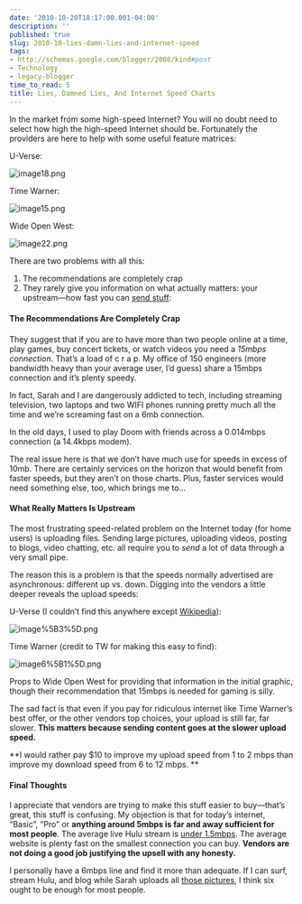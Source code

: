 ```yaml
---
date: '2010-10-20T18:17:00.001-04:00'
description: ''
published: true
slug: 2010-10-lies-damn-lies-and-internet-speed
tags:
- http://schemas.google.com/blogger/2008/kind#post
- Technology
- legacy-blogger
time_to_read: 5
title: Lies, Damned Lies, And Internet Speed Charts
---
```



In the market from some high-speed Internet? You will no doubt need to select how high the high-speed Internet should be. Fortunately the providers are here to help with some useful feature matrices:

U-Verse:

![image18.png](image18.png)

Time Warner:

![image15.png](image15.png)

Wide Open West:

![image22.png](image22.png)

There are two problems with all this:  <ol>   <li>The recommendations are completely crap </li>    <li>They rarely give you information on what actually matters: your upstream—how fast you can [send stuff](http://en.wikipedia.org/wiki/AT%26T_U-verse#U-verse_Internet): </li> </ol>  

<span class="Apple-style-span"><span class="Apple-style-span" style="line-height: 19px;"></span></span> <span class="Apple-style-span"><span class="Apple-style-span" style="line-height: 19px;">     <h4><span class="Apple-style-span"><span class="Apple-style-span" style="line-height: 19px;">The Recommendations Are Completely Crap</span></span></h4>    

<span class="Apple-style-span"><span class="Apple-style-span" style="line-height: 19px;"></span></span>    

They suggest that if you are to have more than two people online at a time, play games, buy concert tickets, or watch videos you need a *15mbps connection*. That’s a load of c r a p. My office of 150 engineers (more bandwidth heavy than your average user, I’d guess) share a 15mbps connection and it’s plenty speedy.     

In fact, Sarah and I are dangerously addicted to tech, including streaming television, two laptops and two WIFI phones running pretty much all the time and we’re screaming fast on a 6mb connection.     

In the old days, I used to play Doom with friends across a 0.014mbps connection (a 14.4kbps modem).    

The real issue here is that we don’t have much use for speeds in excess of 10mb. There are certainly services on the horizon that would benefit from faster speeds, but they aren’t on those charts. Plus, faster services would need something else, too, which brings me to…      <h4>What Really Matters Is Upstream</h4>    

The most frustrating speed-related problem on the Internet today (for home users) is uploading files. Sending large pictures, uploading videos, posting to blogs, video chatting, etc. all require you to *send* a lot of data through a very small pipe.    

The reason this is a problem is that the speeds normally advertised are asynchronous: different up vs. down. Digging into the vendors a little deeper reveals the upload speeds:    

U-Verse (I couldn’t find this anywhere except [Wikipedia](http://en.wikipedia.org/wiki/AT%26T_U-verse#U-verse_Internet)):    

![image%5B3%5D.png](image%5B3%5D.png)    

Time Warner (credit to TW for making this easy to find):    

![image6%5B1%5D.png](image6%5B1%5D.png)   </span></span>

Props to Wide Open West for providing that information in the initial graphic, though their recommendation that 15mbps is needed for gaming is silly.

The sad fact is that even if you pay for ridiculous internet like Time Warner’s best offer, or the other vendors top choices, your upload is still far, far slower. **This matters because sending content goes at the slower upload speed.**

**I would rather pay $10 to improve my upload speed from 1 to 2 mbps than improve my download speed from 6 to 12 mbps. **  <h4>Final Thoughts</h4>

I appreciate that vendors are trying to make this stuff easier to buy—that’s great, this stuff is confusing. My objection is that for today’s internet, “Basic”, “Pro” or **anything around 5mbps is far and away sufficient for most people**. The average live Hulu stream is [under 1.5mbps](http://www.hulu.com/support/technical_faq#reqs). The average website is plenty fast on the smallest connection you can buy. **Vendors are not doing a good job justifying the upsell with any honesty.**

I personally have a 6mbps line and find it more than adequate. If I can surf, stream Hulu, and blog while Sarah uploads all [those pictures](http://footedjammies.blogspot.com/), I think six ought to be enough for most people.